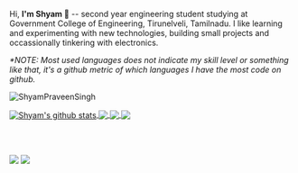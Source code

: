 Hi, <b> I'm Shyam  👋</b> -- second year engineering student studying at Government College of Engineering, Tirunelveli, Tamilnadu. I like learning and experimenting with new technologies, building small projects and occassionally tinkering with electronics.

<i>*NOTE: Most used languages does not indicate my skill level or something like that, it's a github metric of which languages I have the most code on github.</i>


<p align="left"> <img src="https://komarev.com/ghpvc/?username=ShyamPraveenSingh" alt="ShyamPraveenSingh" /> </p>

<a href="https://github.com/ShyamPraveenSingh/github-readme-stats">
  <img align="center" src="https://github-readme-stats.vercel.app/api?username=ShyamPraveenSingh&show_icons=true&include_all_commits=true&theme=radical" alt="Shyam's github stats" />
</a>
<a href="https://github.com/ShyamPraveenSingh/github-readme-stats">
  <!-- Change the `github-readme-stats.anuraghazra1.vercel.app` to `github-readme-stats.vercel.app`  -->
  <img align="center" src="https://github-readme-stats.vercel.app/api/top-langs/?username=ShyamPraveenSingh&layout=compact&theme=radical" />
</a>


<a href="https://github.com/ShyamPraveenSingh/Weather-Forecast-App">
  <img align="center" src="https://github-readme-stats.vercel.app/api/pin/?username=ShyamPraveenSingh&repo=Weather-Forecast-App&theme=radical" />
</a>    

<a href="https://github.com/ShyamPraveenSingh/School-Website">
  <img align="center" src="https://github-readme-stats.vercel.app/api/pin/?username=ShyamPraveenSingh&repo=School-Website&theme=radical" />
</a>


<br><br>
<p align="left">
<img src="https://github.com/ShyamPraveenSingh/ShyamPraveenSingh/blob/master/me.gif" /> 
<img src="https://github.com/ShyamPraveenSingh/ShyamPraveenSingh/blob/master/new.gif" />
</p>
